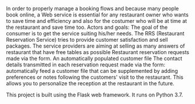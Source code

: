 In order to properly manage a booking flows and because many people book online, a Web service is essential for any restaurant owner who wants to save time and efficiency and also for the costumer who will be at time at the restaurant and save time too.
Actors and goals:
The goal of the consumer is to get the service suiting his/her needs.
The RRS (Restaurant Reservation Service) tries to provide customer satisfaction and sell packages.
The service providers are aiming at selling as many answers of restaurant that have free tables as possible
Restaurant reservation requests made via the form.
An automatically populated customer file
The contact details transmitted in each reservation request made via the form: automatically feed a customer file that can be supplemented by adding preferences or notes following the customers' visit to the restaurant. This allows you to personalize the reception at the restaurant in the future.

This project is built using the Flask web framework. It runs on Python 3.7.

